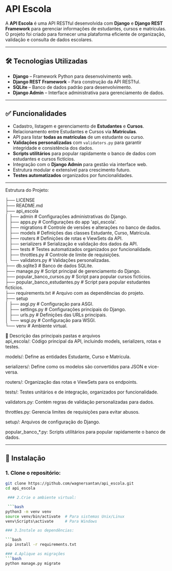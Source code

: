 # API Escola

A **API Escola** é uma API RESTful desenvolvida com **Django** e **Django REST Framework** para gerenciar informações de estudantes, cursos e matrículas. O projeto foi criado para fornecer uma plataforma eficiente de organização, validação e consulta de dados escolares.

---

## 🛠️ Tecnologias Utilizadas

- **Django** – Framework Python para desenvolvimento web.
- **Django REST Framework** – Para construção da API RESTful.
- **SQLite** – Banco de dados padrão para desenvolvimento.
- **Django Admin** – Interface administrativa para gerenciamento de dados.

---

## ✅ Funcionalidades

- Cadastro, listagem e gerenciamento de **Estudantes** e **Cursos**.
- Relacionamento entre Estudantes e Cursos via **Matrículas**.
- API para listar **todas as matrículas** de um estudante ou curso.
- **Validações personalizadas** com `validators.py` para garantir integridade e consistência dos dados.
- **Scripts utilitários** para popular rapidamente o banco de dados com estudantes e cursos fictícios.
- Integração com o **Django Admin** para gestão via interface web.
- Estrutura modular e extensível para crescimento futuro.
- **Testes automatizados** organizados por funcionalidades.

---

Estrutura do Projeto:

├── LICENSE  
├── README.md  
├── api_escola  
│   ├── admin             # Configurações administrativas do Django.  
│   ├── apps.py           # Configurações do app 'api_escola'.  
│   ├── migrations        # Controle de versões e alterações no banco de dados.  
│   ├── models            # Definições das classes Estudante, Curso, Matrícula.  
│   ├── routers           # Definições de rotas e ViewSets da API.  
│   ├── serializers       # Serialização e validação dos dados da API.  
│   ├── tests             # Testes automatizados organizados por funcionalidade.  
│   ├── throttles.py      # Controle de limite de requisições.  
│   └── validators.py     # Validações personalizadas.  
├── db.sqlite3            # Banco de dados SQLite.  
├── manage.py             # Script principal de gerenciamento do Django.  
├── popular_banco_cursos.py      # Script para popular cursos fictícios.  
├── popular_banco_estudantes.py  # Script para popular estudantes fictícios.  
├── requirements.txt      # Arquivo com as dependências do projeto.  
├── setup  
│   ├── asgi.py           # Configuração para ASGI.  
│   ├── settings.py       # Configurações principais do Django.  
│   ├── urls.py           # Definições das URLs principais.  
│   └── wsgi.py           # Configuração para WSGI.  
└── venv                  # Ambiente virtual.

📌 Descrição das principais pastas e arquivos  
api_escola/: Código principal da API, incluindo models, serializers, rotas e testes.  

models/: Define as entidades Estudante, Curso e Matrícula.  

serializers/: Define como os modelos são convertidos para JSON e vice-versa.  

routers/: Organização das rotas e ViewSets para os endpoints.  

tests/: Testes unitários e de integração, organizados por funcionalidade.  

validators.py: Contém regras de validação personalizadas para dados.  

throttles.py: Gerencia limites de requisições para evitar abusos.  

setup/: Arquivos de configuração do Django.  

popular_banco_*.py: Scripts utilitários para popular rapidamente o banco de dados.

---

## 🚀 Instalação

### 1. Clone o repositório:

```bash
git clone https://github.com/wagnersantan/api_escola.git
cd api_escola

 ### 2.Crie o ambiente virtual:

 ```bash
python3 -m venv venv
source venv/bin/activate  # Para sistemas Unix/Linux
venv\Scripts\activate     # Para Windows

### 3.Instale as dependências:

```bash
pip install -r requirements.txt

### 4.Aplique as migrações
```bash
python manage.py migrate




 

